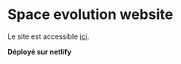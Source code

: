 # Space evolution website

Le site est accessible [ici](http://space-evolution.netlify.app/).

**Déployé sur netlify**